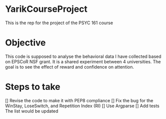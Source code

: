 # YarikCourseProject
This is the rep for the project of the PSYC 161 course

  # Objective
  This code is supposed to analyse the behavioral data I have collected based on EPSCoR NSF grant. It is a shared experiment between 4 universities. The goal is to see the effect of reward and confidence on attention.
  
  # Steps to take
  [] Revise the code to make it with PEP8 compliance
  [] Fix the bug for the WinStay, LoseSwitch, and Repetition Index (RI)
  [] Use Argparse
  [] Add tests
  The list would be updated
